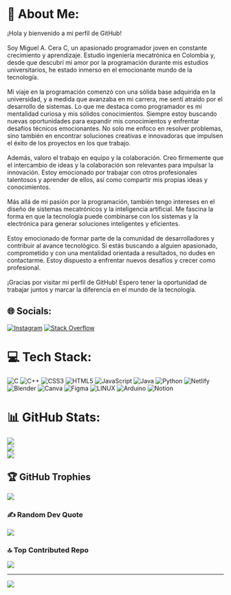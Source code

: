 # 💫 About Me:
¡Hola y bienvenido a mi perfil de GitHub!<br><br>Soy Miguel A. Cera C, un apasionado programador joven en constante crecimiento y aprendizaje. Estudio ingeniería mecatrónica en Colombia y, desde que descubrí mi amor por la programación durante mis estudios universitarios, he estado inmerso en el emocionante mundo de la tecnología.<br><br>Mi viaje en la programación comenzó con una sólida base adquirida en la universidad, y a medida que avanzaba en mi carrera, me sentí atraído por el desarrollo de sistemas. Lo que me destaca como programador es mi mentalidad curiosa y mis sólidos conocimientos. Siempre estoy buscando nuevas oportunidades para expandir mis conocimientos y enfrentar desafíos técnicos emocionantes. No solo me enfoco en resolver problemas, sino también en encontrar soluciones creativas e innovadoras que impulsen el éxito de los proyectos en los que trabajo.<br><br>Además, valoro el trabajo en equipo y la colaboración. Creo firmemente que el intercambio de ideas y la colaboración son relevantes para impulsar la innovación. Estoy emocionado por trabajar con otros profesionales talentosos y aprender de ellos, así como compartir mis propias ideas y conocimientos.<br><br>Más allá de mi pasión por la programación, también tengo intereses en el diseño de sistemas mecatrónicos y la inteligencia artificial. Me fascina la forma en que la tecnología puede combinarse con los sistemas y la electrónica para generar soluciones inteligentes y eficientes.<br><br>Estoy emocionado de formar parte de la comunidad de desarrolladores y contribuir al avance tecnológico. Si estás buscando a alguien apasionado, comprometido y con una mentalidad orientada a resultados, no dudes en contactarme. Estoy dispuesto a enfrentar nuevos desafíos y crecer como profesional.<br><br>¡Gracias por visitar mi perfil de GitHub! Espero tener la oportunidad de trabajar juntos y marcar la diferencia en el mundo de la tecnología.


## 🌐 Socials:
[![Instagram](https://img.shields.io/badge/Instagram-%23E4405F.svg?logo=Instagram&logoColor=white)](https://instagram.com/@miguel.bit) [![Stack Overflow](https://img.shields.io/badge/-Stackoverflow-FE7A16?logo=stack-overflow&logoColor=white)](https://stackoverflow.com/users/DarkRyan721) 

# 💻 Tech Stack:
![C](https://img.shields.io/badge/c-%2300599C.svg?style=for-the-badge&logo=c&logoColor=white) ![C++](https://img.shields.io/badge/c++-%2300599C.svg?style=for-the-badge&logo=c%2B%2B&logoColor=white) ![CSS3](https://img.shields.io/badge/css3-%231572B6.svg?style=for-the-badge&logo=css3&logoColor=white) ![HTML5](https://img.shields.io/badge/html5-%23E34F26.svg?style=for-the-badge&logo=html5&logoColor=white) ![JavaScript](https://img.shields.io/badge/javascript-%23323330.svg?style=for-the-badge&logo=javascript&logoColor=%23F7DF1E) ![Java](https://img.shields.io/badge/java-%23ED8B00.svg?style=for-the-badge&logo=java&logoColor=white) ![Python](https://img.shields.io/badge/python-3670A0?style=for-the-badge&logo=python&logoColor=ffdd54) ![Netlify](https://img.shields.io/badge/netlify-%23000000.svg?style=for-the-badge&logo=netlify&logoColor=#00C7B7) ![Blender](https://img.shields.io/badge/blender-%23F5792A.svg?style=for-the-badge&logo=blender&logoColor=white) ![Canva](https://img.shields.io/badge/Canva-%2300C4CC.svg?style=for-the-badge&logo=Canva&logoColor=white) 	![Figma](https://img.shields.io/badge/figma-%23F24E1E.svg?style=for-the-badge&logo=figma&logoColor=white) ![LINUX](https://img.shields.io/badge/Linux-FCC624?style=for-the-badge&logo=linux&logoColor=black) ![Arduino](https://img.shields.io/badge/-Arduino-00979D?style=for-the-badge&logo=Arduino&logoColor=white) ![Notion](https://img.shields.io/badge/Notion-%23000000.svg?style=for-the-badge&logo=notion&logoColor=white)
# 📊 GitHub Stats:
![](https://github-readme-stats.vercel.app/api?username=DarkRyan721&theme=tokyonight&hide_border=false&include_all_commits=true&count_private=true)<br/>
![](https://github-readme-streak-stats.herokuapp.com/?user=DarkRyan721&theme=tokyonight&hide_border=false)<br/>
![](https://github-readme-stats.vercel.app/api/top-langs/?username=DarkRyan721&theme=tokyonight&hide_border=false&include_all_commits=true&count_private=true&layout=compact)

## 🏆 GitHub Trophies
![](https://github-profile-trophy.vercel.app/?username=DarkRyan721&theme=tokyonight&no-frame=false&no-bg=false&margin-w=4)

### ✍️ Random Dev Quote
![](https://quotes-github-readme.vercel.app/api?type=horizontal&theme=tokyonight)

### 🔝 Top Contributed Repo
![](https://github-contributor-stats.vercel.app/api?username=DarkRyan721&limit=5&theme=tokyonight&combine_all_yearly_contributions=true)

---
[![](https://visitcount.itsvg.in/api?id=DarkRyan721&icon=2&color=1)](https://visitcount.itsvg.in)

<!-- Proudly created with GPRM ( https://gprm.itsvg.in ) -->
